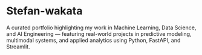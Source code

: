 # Stefan-wakata
A curated portfolio highlighting my work in Machine Learning, Data Science, and AI Engineering — featuring real-world projects in predictive modeling, multimodal systems, and applied analytics using Python, FastAPI, and Streamlit.
